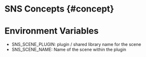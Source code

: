 SNS Concepts {#concept}
============

Environment Variables
=====================

* SNS_SCENE_PLUGIN: plugin / shared library name for the scene
* SNS_SCENE_NAME: Name of the scene within the plugin
